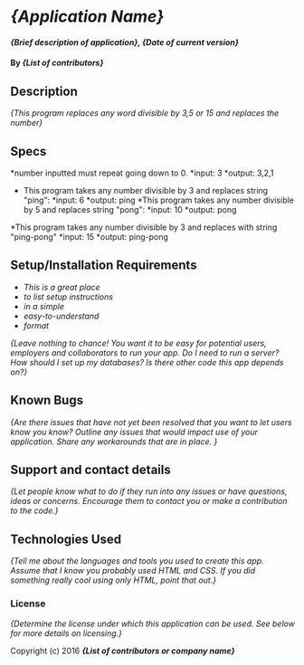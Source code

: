 # _{Application Name}_

#### _{Brief description of application}, {Date of current version}_

#### By _**{List of contributors}**_

## Description

_{This program replaces any word divisible by 3,5 or 15 and replaces the number}_

## Specs

*number inputted must repeat going down to 0.
*input: 3
*output: 3,2,1
* This program takes any number divisible by 3 and replaces string "ping":
*input: 6
*output: ping
*This program takes any number divisible by 5 and replaces string "pong":
*input: 10
*output: pong

*This program takes any number divisible by 3 and replaces with string "ping-pong"
*input: 15
*output: ping-pong



## Setup/Installation Requirements

* _This is a great place_
* _to list setup instructions_
* _in a simple_
* _easy-to-understand_
* _format_

_{Leave nothing to chance! You want it to be easy for potential users, employers and collaborators to run your app. Do I need to run a server? How should I set up my databases? Is there other code this app depends on?}_

## Known Bugs

_{Are there issues that have not yet been resolved that you want to let users know you know?  Outline any issues that would impact use of your application.  Share any workarounds that are in place. }_

## Support and contact details

_{Let people know what to do if they run into any issues or have questions, ideas or concerns.  Encourage them to contact you or make a contribution to the code.}_

## Technologies Used

_{Tell me about the languages and tools you used to create this app. Assume that I know you probably used HTML and CSS. If you did something really cool using only HTML, point that out.}_

### License

*{Determine the license under which this application can be used.  See below for more details on licensing.}*

Copyright (c) 2016 **_{List of contributors or company name}_**
